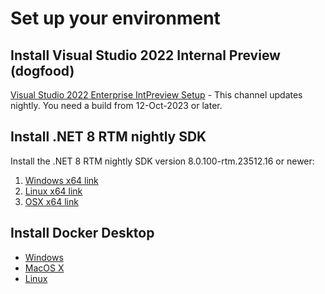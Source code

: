 # Set up your environment

## Install Visual Studio 2022 Internal Preview (dogfood)

[Visual Studio 2022 Enterprise IntPreview Setup](https://aka.ms/vs/17/intpreview/vs_enterprise.exe)
    - This channel updates nightly. You need a build from 12-Oct-2023 or later.

## Install .NET 8 RTM nightly SDK

Install the .NET 8 RTM nightly SDK version 8.0.100-rtm.23512.16 or newer:
   1. [Windows x64 link](https://dotnetbuilds.azureedge.net/public/Sdk/8.0.100-rtm.23512.16/dotnet-sdk-8.0.100-rtm.23512.16-win-x64.exe)
   2. [Linux x64 link](https://dotnetbuilds.azureedge.net/public/Sdk/8.0.100-rtm.23512.16/dotnet-sdk-8.0.100-rtm.23512.16-linux-x64.tar.gz)
   3. [OSX x64 link](https://dotnetbuilds.azureedge.net/public/Sdk/8.0.100-rtm.23512.16/dotnet-sdk-8.0.100-rtm.23512.16-osx-x64.tar.gz)

## Install Docker Desktop
* [Windows](https://docs.docker.com/desktop/install/windows-install/)
* [MacOS X](https://docs.docker.com/desktop/install/mac-install/)
* [Linux](https://docs.docker.com/desktop/install/linux-install/)

